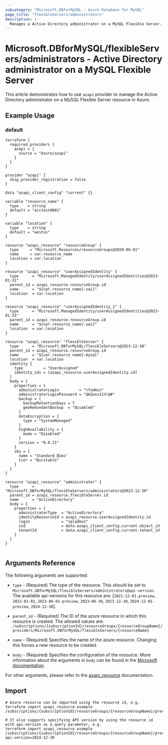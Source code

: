 ```yaml
---
subcategory: "Microsoft.DBforMySQL - Azure Database for MySQL"
page_title: "flexibleServers/administrators"
description: |-
  Manages a Active Directory administrator on a MySQL Flexible Server.
---
```


# Microsoft.DBforMySQL/flexibleServers/administrators - Active Directory administrator on a MySQL Flexible Server

This article demonstrates how to use `azapi` provider to manage the Active Directory administrator on a MySQL Flexible Server resource in Azure.



## Example Usage

### default

```hcl
terraform {
  required_providers {
    azapi = {
      source = "Azure/azapi"
    }
  }
}

provider "azapi" {
  skip_provider_registration = false
}

data "azapi_client_config" "current" {}

variable "resource_name" {
  type    = string
  default = "acctest0001"
}

variable "location" {
  type    = string
  default = "westus"
}

resource "azapi_resource" "resourceGroup" {
  type     = "Microsoft.Resources/resourceGroups@2020-06-01"
  name     = var.resource_name
  location = var.location
}

resource "azapi_resource" "userAssignedIdentity" {
  type      = "Microsoft.ManagedIdentity/userAssignedIdentities@2023-01-31"
  parent_id = azapi_resource.resourceGroup.id
  name      = "${var.resource_name}-uai1"
  location  = var.location
}

resource "azapi_resource" "userAssignedIdentity_1" {
  type      = "Microsoft.ManagedIdentity/userAssignedIdentities@2023-01-31"
  parent_id = azapi_resource.resourceGroup.id
  name      = "${var.resource_name}-uai2"
  location  = var.location
}

resource "azapi_resource" "flexibleServer" {
  type      = "Microsoft.DBforMySQL/flexibleServers@2023-12-30"
  parent_id = azapi_resource.resourceGroup.id
  name      = "${var.resource_name}-mysql"
  location  = var.location
  identity {
    type         = "UserAssigned"
    identity_ids = [azapi_resource.userAssignedIdentity.id]
  }
  body = {
    properties = {
      administratorLogin         = "tfadmin"
      administratorLoginPassword = "QAZwsx123!@#"
      backup = {
        backupRetentionDays = 7
        geoRedundantBackup  = "Disabled"
      }
      dataEncryption = {
        type = "SystemManaged"
      }
      highAvailability = {
        mode = "Disabled"
      }
      version = "8.0.21"
    }
    sku = {
      name = "Standard_B1ms"
      tier = "Burstable"
    }
  }
}

resource "azapi_resource" "administrator" {
  type      = "Microsoft.DBforMySQL/flexibleServers/administrators@2023-12-30"
  parent_id = azapi_resource.flexibleServer.id
  name      = "ActiveDirectory"
  body = {
    properties = {
      administratorType  = "ActiveDirectory"
      identityResourceId = azapi_resource.userAssignedIdentity.id
      login              = "sqladmin"
      sid                = data.azapi_client_config.current.object_id
      tenantId           = data.azapi_client_config.current.tenant_id
    }
  }
}


```



## Arguments Reference

The following arguments are supported:

* `type` - (Required) The type of the resource. This should be set to `Microsoft.DBforMySQL/flexibleServers/administrators@api-version`. The available api-versions for this resource are: [`2021-12-01-preview`, `2022-01-01`, `2023-06-01-preview`, `2023-06-30`, `2023-12-30`, `2024-12-01-preview`, `2024-12-30`].

* `parent_id` - (Required) The ID of the azure resource in which this resource is created. The allowed values are:  
  `/subscriptions/{subscriptionId}/resourceGroups/{resourceGroupName}/providers/Microsoft.DBforMySQL/flexibleServers/{resourceName}`

* `name` - (Required) Specifies the name of the azure resource. Changing this forces a new resource to be created.

* `body` - (Required) Specifies the configuration of the resource. More information about the arguments in `body` can be found in the [Microsoft documentation](https://learn.microsoft.com/en-us/azure/templates/Microsoft.DBforMySQL/flexibleServers/administrators?pivots=deployment-language-terraform).

For other arguments, please refer to the [azapi_resource](https://registry.terraform.io/providers/Azure/azapi/latest/docs/resources/resource) documentation.

## Import

 ```shell
 # Azure resource can be imported using the resource id, e.g.
 terraform import azapi_resource.example /subscriptions/{subscriptionId}/resourceGroups/{resourceGroupName}/providers/Microsoft.DBforMySQL/flexibleServers/{resourceName}/administrators/{resourceName}
 
 # It also supports specifying API version by using the resource id with api-version as a query parameter, e.g.
 terraform import azapi_resource.example /subscriptions/{subscriptionId}/resourceGroups/{resourceGroupName}/providers/Microsoft.DBforMySQL/flexibleServers/{resourceName}/administrators/{resourceName}?api-version=2024-12-30
 ```
